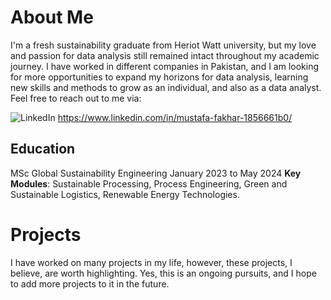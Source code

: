 
# About Me
I'm a fresh sustainability graduate from Heriot Watt university, but my love and passion for data analysis still remained intact throughout my academic journey. I have worked in different companies in Pakistan, and I am looking for more opportunities to expand my horizons for data analysis, learning new skills and methods to grow as an individual, and also as a data analyst. Feel free to reach out to me via:

![LinkedIn](https://img.shields.io/badge/LinkedIn-Connect-blue?style=flat&logo=linkedin) https://www.linkedin.com/in/mustafa-fakhar-1856661b0/ 

## Education
MSc Global Sustainability Engineering                                       January 2023 to May 2024
**Key Modules**: Sustainable Processing, Process Engineering, Green and Sustainable Logistics, Renewable Energy Technologies. 

# Projects
I have worked on many projects in my life, however, these projects, I believe, are worth highlighting. Yes, this is an ongoing pursuits, and I hope to add more projects to it in the future. 


